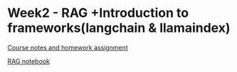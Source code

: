 # Week2 - RAG +Introduction to frameworks(langchain & llamaindex)

[Course notes and homework assignment](https://opencampus.gitbook.io/opencampus-machine-learning-program/courses/from-llms-to-ai-agents/week2-rag-+introduction-to-frameworks-langchain-and-llamaindex#to-do)

[RAG notebook](https://github.com/WikiMind-GmbH/knowledge-base/blob/main/llms/rag/rag.ipynb)
